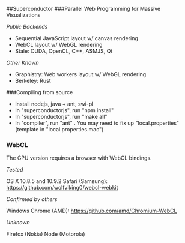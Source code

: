 ##Superconductor 
###Parallel Web Programming for Massive Visualizations

*Public Backends*

* Sequential JavaScript layout w/ canvas rendering
* WebCL layout w/ WebGL rendering
* Stale: CUDA, OpenCL, C++, ASMJS, Qt

*Other Known*
* Graphistry: Web workers layout w/ WebGL rendering
* Berkeley: Rust


###Compiling from source

* Install nodejs, java + ant, swi-pl
* In "superconductorjs", run "npm install"
* In "superconductorjs", run "make all"
* In "compiler", run "ant" . You may need to fix up "local.properties" (template in "local.properties.mac")

### WebCL

The GPU version requires a browser with WebCL bindings.

*Tested*

OS X 10.8.5 and 10.9.2 Safari (Samsung): https://github.com/wolfviking0/webcl-webkit

*Confirmed by others*

Windows Chrome (AMD): https://github.com/amd/Chromium-WebCL

*Unknown*

Firefox (Nokia)
Node (Motorola)
